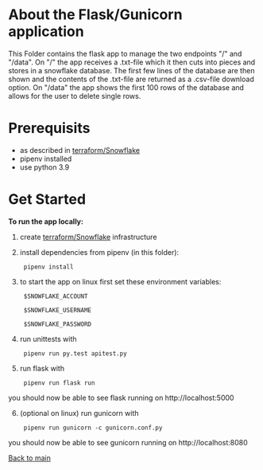 # About the Flask/Gunicorn application
This Folder contains the flask app to manage the two endpoints "/" and "/data". 
On "/" the app receives a .txt-file which it then cuts into pieces and stores in a snowflake database. The first few lines of the database are then shown and the contents of the .txt-file are returned as a .csv-file download option.
On "/data" the app shows the first 100 rows of the database and allows for the user to delete single rows.

# Prerequisits
- as described in [terraform/Snowflake][1]
- pipenv installed
- use python 3.9

# Get Started

**To run the app locally:**

1. create [terraform/Snowflake][1] infrastructure
2. install dependencies from pipenv (in this folder):
   ```
    pipenv install
   ```
3. to start the app on linux first set these environment variables:
   
   ```
    $SNOWFLAKE_ACCOUNT

    $SNOWFLAKE_USERNAME

    $SNOWFLAKE_PASSWORD
   ```
4. run unittests with
   
   ```
    pipenv run py.test apitest.py
   ```

5. run flask with

   ```
    pipenv run flask run
   ```
you should now be able to see flask running on http://localhost:5000

6. (optional on linux) run gunicorn with

   ```
    pipenv run gunicorn -c gunicorn.conf.py
   ```

you should now be able to see gunicorn running on http://localhost:8080



[Back to main][2]

[1]: https://github.com/Philipeace/cloudsolutions/tree/main/terraform/Snowflake
[2]: https://github.com/Philipeace/cloudsolutions/tree/main/